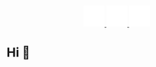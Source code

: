 <div align="center">
  <a href="https://www.linkedin.com/in/anish-pallati/">
    <picture>
      <source media="(prefers-color-scheme: dark)" srcset="https://raw.githubusercontent.com/ap-1/ap-1/main/logos/linkedin-dark.svg" />
      <source media="(prefers-color-scheme: light)" srcset="https://raw.githubusercontent.com/ap-1/ap-1/main/logos/linkedin-light.svg" />
      <img alt="LinkedIn" src="./logos/linkedin-dark.svg" />
    </picture>
  </a>
  <a href="https://twitter.com/anishpallati">
    <picture>
      <source media="(prefers-color-scheme: dark)" srcset="https://raw.githubusercontent.com/ap-1/ap-1/main/logos/twitter-dark.svg" />
      <source media="(prefers-color-scheme: light)" srcset="https://raw.githubusercontent.com/ap-1/ap-1/main/logos/twitter-light.svg" />
      <img alt="Twitter" src="./logos/twitter-dark.svg" />
    </picture>
  </a>
  <a href="https://devpost.com/anishpallati">
    <picture>
      <source media="(prefers-color-scheme: dark)" srcset="https://raw.githubusercontent.com/ap-1/ap-1/main/logos/devpost-dark.svg" />
      <source media="(prefers-color-scheme: light)" srcset="https://raw.githubusercontent.com/ap-1/ap-1/main/logos/devpost-light.svg" />
      <img alt="Devpost" src="./logos/devpost-dark.svg" />
    </picture>
  </a>
</div>

# Hi 👋

